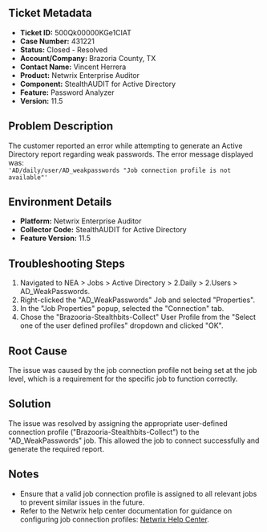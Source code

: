 ## Ticket Metadata
- **Ticket ID:** 500Qk00000KGe1CIAT
- **Case Number:** 431221
- **Status:** Closed - Resolved
- **Account/Company:** Brazoria County, TX
- **Contact Name:** Vincent Herrera
- **Product:** Netwrix Enterprise Auditor
- **Component:** StealthAUDIT for Active Directory
- **Feature:** Password Analyzer
- **Version:** 11.5

## Problem Description
The customer reported an error while attempting to generate an Active Directory report regarding weak passwords. The error message displayed was:  
`'AD/daily/user/AD_weakpasswords "Job connection profile is not available"'`

## Environment Details
- **Platform:** Netwrix Enterprise Auditor
- **Collector Code:** StealthAUDIT for Active Directory
- **Feature Version:** 11.5

## Troubleshooting Steps
1. Navigated to NEA > Jobs > Active Directory > 2.Daily > 2.Users > AD_WeakPasswords.
2. Right-clicked the "AD_WeakPasswords" Job and selected "Properties".
3. In the "Job Properties" popup, selected the "Connection" tab.
4. Chose the "Brazooria-Stealthbits-Collect" User Profile from the "Select one of the user defined profiles" dropdown and clicked "OK".

## Root Cause
The issue was caused by the job connection profile not being set at the job level, which is a requirement for the specific job to function correctly.

## Solution
The issue was resolved by assigning the appropriate user-defined connection profile ("Brazooria-Stealthbits-Collect") to the "AD_WeakPasswords" job. This allowed the job to connect successfully and generate the required report.

## Notes
- Ensure that a valid job connection profile is assigned to all relevant jobs to prevent similar issues in the future.
- Refer to the Netwrix help center documentation for guidance on configuring job connection profiles: [Netwrix Help Center](https://helpcenter.netwrix.com/bundle/EnterpriseAuditor_11.6/page/Content/EnterpriseAuditor/Solutions/ActiveDirectory/Users/Recommended.htm).